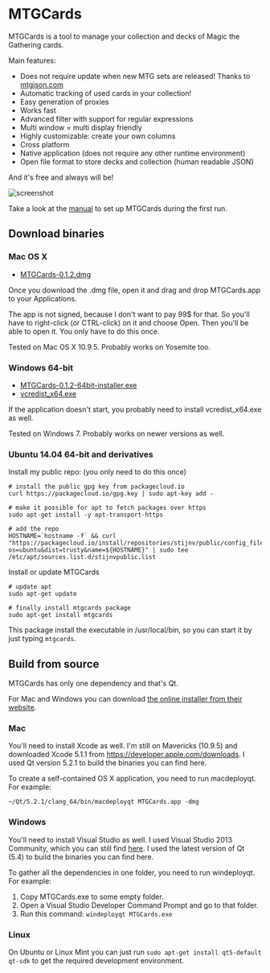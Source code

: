 # MTGCards

MTGCards is a tool to manage your collection and decks of Magic the Gathering cards.

Main features:

* Does not require update when new MTG sets are released! Thanks to [mtgjson.com](http://mtgjson.com)
* Automatic tracking of used cards in your collection!
* Easy generation of proxies
* Works fast
* Advanced filter with support for regular expressions
* Multi window = multi display friendly
* Highly customizable: create your own columns
* Cross platform
* Native application (does not require any other runtime environment)
* Open file format to store decks and collection (human readable JSON)

And it's free and always will be!

![screenshot](http://download.stijn-v.be/MTGCards-screenshot.png)

Take a look at the [manual](https://github.com/stijnvermeir/mtgcards/blob/master/manual.md) to set up MTGCards during the first run.

Download binaries
-----------------

### Mac OS X

* [MTGCards-0.1.2.dmg](http://download.stijn-v.be/MTGCards-0.1.2.dmg)

Once you download the .dmg file, open it and drag and drop MTGCards.app to your Applications.

The app is not signed, because I don't want to pay 99$ for that. So you'll have to right-click (or CTRL-click) on it and choose Open. Then you'll be able to open it. You only have to do this once.

Tested on Mac OS X 10.9.5. Probably works on Yosemite too.

### Windows 64-bit

* [MTGCards-0.1.2-64bit-installer.exe](http://download.stijn-v.be/MTGCards-0.1.2-64bit-installer.exe)
* [vcredist_x64.exe](http://download.stijn-v.be/vcredist_x64.exe)

If the application doesn't start, you probably need to install vcredist_x64.exe as well.

Tested on Windows 7. Probably works on newer versions as well.

### Ubuntu 14.04 64-bit and derivatives

Install my public repo: (you only need to do this once)

	# install the public gpg key from packagecloud.io
	curl https://packagecloud.io/gpg.key | sudo apt-key add -
	
	# make it possible for apt to fetch packages over https
	sudo apt-get install -y apt-transport-https
	
	# add the repo
	HOSTNAME=`hostname -f` && curl "https://packagecloud.io/install/repositories/stijnv/public/config_file.list?os=ubuntu&dist=trusty&name=${HOSTNAME}" | sudo tee /etc/apt/sources.list.d/stijnvpublic.list
	
Install or update MTGCards
	
	# update apt
	sudo apt-get update
	
	# finally install mtgcards package
	sudo apt-get install mtgcards
	
This package install the executable in /usr/local/bin, so you can start it by just typing `mtgcards`.

Build from source
-----------------

MTGCards has only one dependency and that's Qt.

For Mac and Windows you can download [the online installer from their website](http://www.qt.io/download-open-source/).

### Mac

You'll need to install Xcode as well. I'm still on Mavericks (10.9.5) and downloaded Xcode 5.1.1 from <https://developer.apple.com/downloads>. I used Qt version 5.2.1 to build the binaries you can find here.

To create a self-contained OS X application, you need to run macdeployqt. For example:

	~/Qt/5.2.1/clang_64/bin/macdeployqt MTGCards.app -dmg

### Windows

You'll need to install Visual Studio as well. I used Visual Studio 2013 Community, which you can still find [here](http://go.microsoft.com/?linkid=9863608). I used the latest version of Qt (5.4) to build the binaries you can find here.

To gather all the dependencies in one folder, you need to run windeployqt. For example:

1. Copy MTGCards.exe to some empty folder.
2. Open a Visual Studio Developer Command Prompt and go to that folder.
3. Run this command: `windeployqt MTGCards.exe`

### Linux

On Ubuntu or Linux Mint you can just run `sudo apt-get install qt5-default qt-sdk` to get the required development environment.
